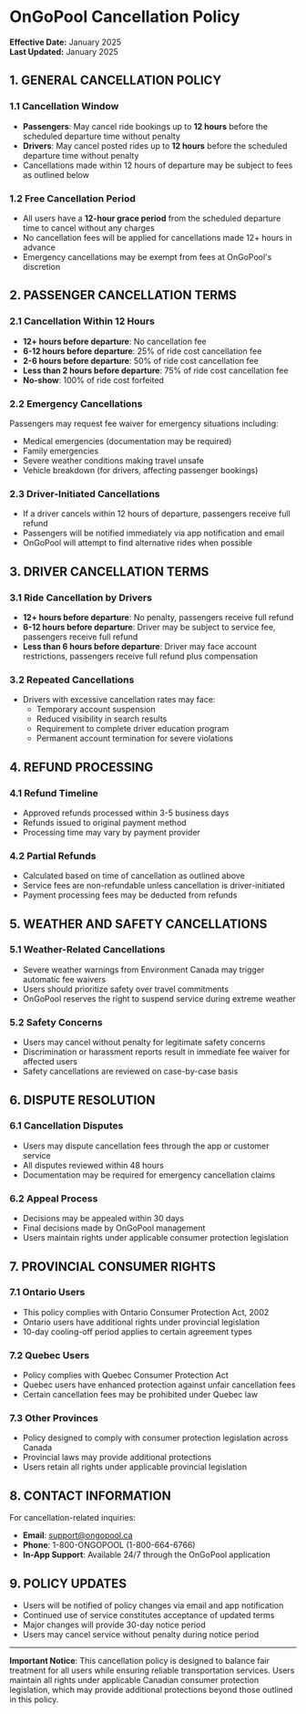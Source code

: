 # OnGoPool Cancellation Policy

**Effective Date:** January 2025  
**Last Updated:** January 2025

## 1. GENERAL CANCELLATION POLICY

### 1.1 Cancellation Window
- **Passengers**: May cancel ride bookings up to **12 hours** before the scheduled departure time without penalty
- **Drivers**: May cancel posted rides up to **12 hours** before the scheduled departure time without penalty
- Cancellations made within 12 hours of departure may be subject to fees as outlined below

### 1.2 Free Cancellation Period
- All users have a **12-hour grace period** from the scheduled departure time to cancel without any charges
- No cancellation fees will be applied for cancellations made 12+ hours in advance
- Emergency cancellations may be exempt from fees at OnGoPool's discretion

## 2. PASSENGER CANCELLATION TERMS

### 2.1 Cancellation Within 12 Hours
- **12+ hours before departure**: No cancellation fee
- **6-12 hours before departure**: 25% of ride cost cancellation fee
- **2-6 hours before departure**: 50% of ride cost cancellation fee  
- **Less than 2 hours before departure**: 75% of ride cost cancellation fee
- **No-show**: 100% of ride cost forfeited

### 2.2 Emergency Cancellations
Passengers may request fee waiver for emergency situations including:
- Medical emergencies (documentation may be required)
- Family emergencies
- Severe weather conditions making travel unsafe
- Vehicle breakdown (for drivers, affecting passenger bookings)

### 2.3 Driver-Initiated Cancellations
- If a driver cancels within 12 hours of departure, passengers receive full refund
- Passengers will be notified immediately via app notification and email
- OnGoPool will attempt to find alternative rides when possible

## 3. DRIVER CANCELLATION TERMS

### 3.1 Ride Cancellation by Drivers
- **12+ hours before departure**: No penalty, passengers receive full refund
- **6-12 hours before departure**: Driver may be subject to service fee, passengers receive full refund
- **Less than 6 hours before departure**: Driver may face account restrictions, passengers receive full refund plus compensation

### 3.2 Repeated Cancellations
- Drivers with excessive cancellation rates may face:
  - Temporary account suspension
  - Reduced visibility in search results
  - Requirement to complete driver education program
  - Permanent account termination for severe violations

## 4. REFUND PROCESSING

### 4.1 Refund Timeline
- Approved refunds processed within 3-5 business days
- Refunds issued to original payment method
- Processing time may vary by payment provider

### 4.2 Partial Refunds
- Calculated based on time of cancellation as outlined above
- Service fees are non-refundable unless cancellation is driver-initiated
- Payment processing fees may be deducted from refunds

## 5. WEATHER AND SAFETY CANCELLATIONS

### 5.1 Weather-Related Cancellations
- Severe weather warnings from Environment Canada may trigger automatic fee waivers
- Users should prioritize safety over travel commitments
- OnGoPool reserves the right to suspend service during extreme weather

### 5.2 Safety Concerns
- Users may cancel without penalty for legitimate safety concerns
- Discrimination or harassment reports result in immediate fee waiver for affected users
- Safety cancellations are reviewed on case-by-case basis

## 6. DISPUTE RESOLUTION

### 6.1 Cancellation Disputes
- Users may dispute cancellation fees through the app or customer service
- All disputes reviewed within 48 hours
- Documentation may be required for emergency cancellation claims

### 6.2 Appeal Process
- Decisions may be appealed within 30 days
- Final decisions made by OnGoPool management
- Users maintain rights under applicable consumer protection legislation

## 7. PROVINCIAL CONSUMER RIGHTS

### 7.1 Ontario Users
- This policy complies with Ontario Consumer Protection Act, 2002
- Ontario users have additional rights under provincial legislation
- 10-day cooling-off period applies to certain agreement types

### 7.2 Quebec Users  
- Policy complies with Quebec Consumer Protection Act
- Quebec users have enhanced protection against unfair cancellation fees
- Certain cancellation fees may be prohibited under Quebec law

### 7.3 Other Provinces
- Policy designed to comply with consumer protection legislation across Canada
- Provincial laws may provide additional protections
- Users retain all rights under applicable provincial legislation

## 8. CONTACT INFORMATION

For cancellation-related inquiries:
- **Email**: support@ongopool.ca
- **Phone**: 1-800-ONGOPOOL (1-800-664-6766)
- **In-App Support**: Available 24/7 through the OnGoPool application

## 9. POLICY UPDATES

- Users will be notified of policy changes via email and app notification
- Continued use of service constitutes acceptance of updated terms
- Major changes will provide 30-day notice period
- Users may cancel service without penalty during notice period

---

**Important Notice**: This cancellation policy is designed to balance fair treatment for all users while ensuring reliable transportation services. Users maintain all rights under applicable Canadian consumer protection legislation, which may provide additional protections beyond those outlined in this policy.